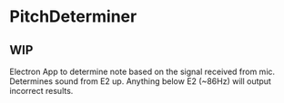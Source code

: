 # PitchDeterminer
## WIP  
Electron App to determine note based on the signal received from mic.  
Determines sound from E2 up. Anything below E2 (~86Hz) will output incorrect results.
